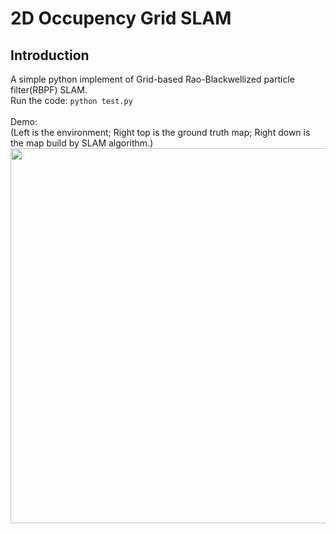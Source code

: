 # 2D Occupency Grid SLAM
## Introduction
A simple python implement of Grid-based Rao-Blackwellized particle filter(RBPF) SLAM.<br>
Run the code: `python test.py`
<br><br> Demo: <br>
(Left is the environment; Right top is the ground truth map; Right down is the map build by SLAM algorithm.)<br>
<img src="https://github.com/toolbuddy/2D-Grid-SLAM/blob/master/demo.PNG" width="600">

